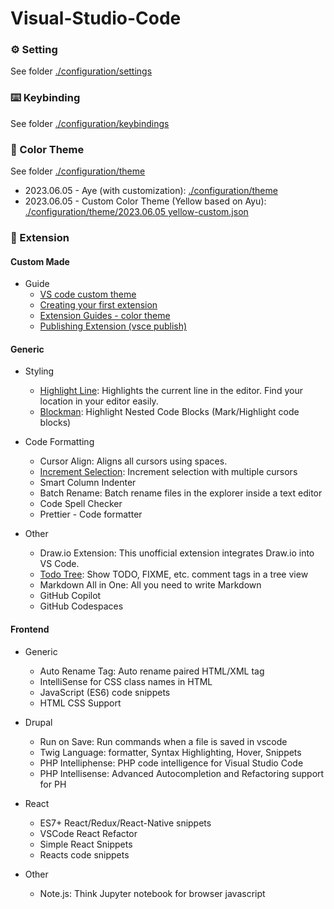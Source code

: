 # Visual-Studio-Code





### ⚙️ Setting

See folder [./configuration/settings](./configuration/settings)


### ⌨️ Keybinding

See folder [./configuration/keybindings](./configuration/keybindings)


### 🎨 Color Theme

See folder [./configuration/theme](./configuration/theme)

-   2023.06.05 - Aye (with customization): [./configuration/theme](./configuration/theme/2023.06.05%20-%20ayu.json)
-   2023.06.05 - Custom Color Theme (Yellow based on Ayu): [./configuration/theme/2023.06.05 yellow-custom.json](./configuration/theme/2023.06.05%20-%20yellow-custom.json)

### 💫 Extension

#### Custom Made

- Guide
    - [VS code custom theme](https://code.visualstudio.com/docs/getstarted/themes)
    - [Creating your first extension](https://code.visualstudio.com/api/get-started/your-first-extension)
    - [Extension Guides - color theme](https://code.visualstudio.com/api/extension-guides/color-theme)
    - [Publishing Extension (vsce publish)](https://code.visualstudio.com/api/working-with-extensions/publishing-extension)

#### Generic

-   Styling
    -   [Highlight Line](./configuration/extension/highlight-line.json):  Highlights the current line in the editor. Find your location in your editor easily.
    -   [Blockman](./configuration/extension/block-man.json): Highlight Nested Code Blocks (Mark/Highlight code blocks)

-   Code Formatting
    -   Cursor Align: Aligns all cursors using spaces.
    -   [Increment Selection](): Increment selection with multiple cursors
    -   Smart Column Indenter
    -   Batch Rename: Batch rename files in the explorer inside a text editor
    -   Code Spell Checker
    -   Prettier - Code formatter

-   Other
    -   Draw.io Extension: This unofficial extension integrates Draw.io into VS Code.
    -   [Todo Tree](./configuration/extension/todo-tree.json): Show TODO, FIXME, etc. comment tags in a tree view
    -   Markdown All in One: All you need to write Markdown
    -   GitHub Copilot
    -   GitHub Codespaces


#### Frontend

-   Generic
    -   Auto Rename Tag: Auto rename paired HTML/XML tag
    -   IntelliSense for CSS class names in HTML
    -   JavaScript (ES6) code snippets
    -   HTML CSS Support

-   Drupal
    -   Run on Save: Run commands when a file is saved in vscode
    -   Twig Language: formatter, Syntax Highlighting, Hover, Snippets
    -   PHP Intelliphense: PHP code intelligence for Visual Studio Code
    -   PHP Intellisense: Advanced Autocompletion and Refactoring support for PH
-   React
    -   ES7+ React/Redux/React-Native snippets
    -   VSCode React Refactor
    -   Simple React Snippets
    -   Reacts code snippets

-   Other
    -   Note.js: Think Jupyter notebook for browser javascript

